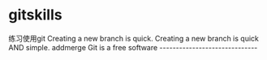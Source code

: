# gitskills
练习使用git
Creating a new branch is quick.
Creating a new branch is quick AND simple.
addmerge
Git is a free software ------------------------------
